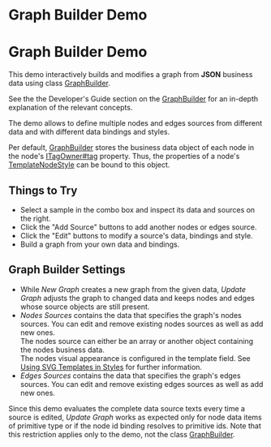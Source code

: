 <!--
 //////////////////////////////////////////////////////////////////////////////
 // @license
 // This file is part of yFiles for HTML 2.6.0.3.
 // Use is subject to license terms.
 //
 // Copyright (c) 2000-2024 by yWorks GmbH, Vor dem Kreuzberg 28,
 // 72070 Tuebingen, Germany. All rights reserved.
 //
 //////////////////////////////////////////////////////////////////////////////
-->
# Graph Builder Demo

# Graph Builder Demo

This demo interactively builds and modifies a graph from **JSON** business data using class [GraphBuilder](https://docs.yworks.com/yfileshtml/#/api/GraphBuilder).

See the the Developer's Guide section on the [GraphBuilder](https://docs.yworks.com/yfileshtml/#/dguide/graph_builder-GraphBuilder) for an in-depth explanation of the relevant concepts.

The demo allows to define multiple nodes and edges sources from different data and with different data bindings and styles.

Per default, [GraphBuilder](https://docs.yworks.com/yfileshtml/#/api/GraphBuilder) stores the business data object of each node in the node's [ITagOwner#tag](https://docs.yworks.com/yfileshtml/#/api/ITagOwner#tag) property. Thus, the properties of a node's [TemplateNodeStyle](https://docs.yworks.com/yfileshtml/#/api/TemplateNodeStyle) can be bound to this object.

## Things to Try

- Select a sample in the combo box and inspect its data and sources on the right.
- Click the "Add Source" buttons to add another nodes or edges source.
- Click the "Edit" buttons to modify a source's data, bindings and style.
- Build a graph from your own data and bindings.

## Graph Builder Settings

- While _New Graph_ creates a new graph from the given data, _Update Graph_ adjusts the graph to changed data and keeps nodes and edges whose source objects are still present.
- _Nodes Sources_ contains the data that specifies the graph's nodes sources. You can edit and remove existing nodes sources as well as add new ones.  
  The nodes source can either be an array or another object containing the nodes business data.  
  The nodes visual appearance is configured in the template field. See [Using SVG Templates in Styles](https://docs.yworks.com/yfileshtml/#/dguide/custom-styles_template-styles) for further information.
- _Edges Sources_ contains the data that specifies the graph's edges sources. You can edit and remove existing edges sources as well as add new ones.

Since this demo evaluates the complete data source texts every time a source is edited, _Update Graph_ works as expected only for node data items of primitive type or if the node id binding resolves to primitive ids. Note that this restriction applies only to the demo, not the class [GraphBuilder](https://docs.yworks.com/yfileshtml/#/api/GraphBuilder).
